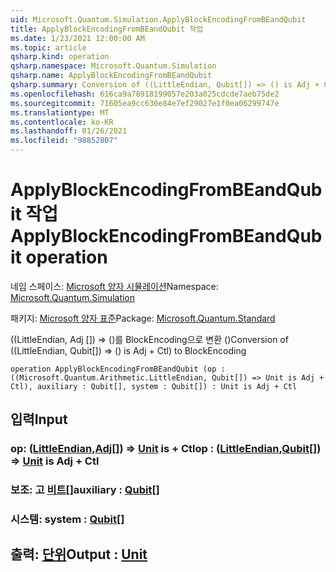 ```yaml
---
uid: Microsoft.Quantum.Simulation.ApplyBlockEncodingFromBEandQubit
title: ApplyBlockEncodingFromBEandQubit 작업
ms.date: 1/23/2021 12:00:00 AM
ms.topic: article
qsharp.kind: operation
qsharp.namespace: Microsoft.Quantum.Simulation
qsharp.name: ApplyBlockEncodingFromBEandQubit
qsharp.summary: Conversion of ((LittleEndian, Qubit[]) => () is Adj + Ctl) to BlockEncoding
ms.openlocfilehash: 616ca9a78918199057e203a825cdcde7aeb75de2
ms.sourcegitcommit: 71605ea9cc630e84e7ef29027e1f0ea06299747e
ms.translationtype: MT
ms.contentlocale: ko-KR
ms.lasthandoff: 01/26/2021
ms.locfileid: "98852807"
---
```

# <a name="applyblockencodingfrombeandqubit-operation"></a><span data-ttu-id="c8cac-102">ApplyBlockEncodingFromBEandQubit 작업</span><span class="sxs-lookup"><span data-stu-id="c8cac-102">ApplyBlockEncodingFromBEandQubit operation</span></span>

<span data-ttu-id="c8cac-103">네임 스페이스: [Microsoft 양자 시뮬레이션](xref:Microsoft.Quantum.Simulation)</span><span class="sxs-lookup"><span data-stu-id="c8cac-103">Namespace: [Microsoft.Quantum.Simulation](xref:Microsoft.Quantum.Simulation)</span></span>

<span data-ttu-id="c8cac-104">패키지: [Microsoft 양자 표준](https://nuget.org/packages/Microsoft.Quantum.Standard)</span><span class="sxs-lookup"><span data-stu-id="c8cac-104">Package: [Microsoft.Quantum.Standard](https://nuget.org/packages/Microsoft.Quantum.Standard)</span></span>


<span data-ttu-id="c8cac-105">((LittleEndian, Adj []) => ()를 BlockEncoding으로 변환 ()</span><span class="sxs-lookup"><span data-stu-id="c8cac-105">Conversion of ((LittleEndian, Qubit[]) => () is Adj + Ctl) to BlockEncoding</span></span>

```qsharp
operation ApplyBlockEncodingFromBEandQubit (op : ((Microsoft.Quantum.Arithmetic.LittleEndian, Qubit[]) => Unit is Adj + Ctl), auxiliary : Qubit[], system : Qubit[]) : Unit is Adj + Ctl
```


## <a name="input"></a><span data-ttu-id="c8cac-106">입력</span><span class="sxs-lookup"><span data-stu-id="c8cac-106">Input</span></span>

### <a name="op--littleendianqubit--unit--is-adj--ctl"></a><span data-ttu-id="c8cac-107">op: ([LittleEndian](xref:Microsoft.Quantum.Arithmetic.LittleEndian),[Adj](xref:microsoft.quantum.lang-ref.qubit)[]) => [Unit](xref:microsoft.quantum.lang-ref.unit)  is + Ctl</span><span class="sxs-lookup"><span data-stu-id="c8cac-107">op : ([LittleEndian](xref:Microsoft.Quantum.Arithmetic.LittleEndian),[Qubit](xref:microsoft.quantum.lang-ref.qubit)[]) => [Unit](xref:microsoft.quantum.lang-ref.unit)  is Adj + Ctl</span></span>




### <a name="auxiliary--qubit"></a><span data-ttu-id="c8cac-108">보조: 고 [비트](xref:microsoft.quantum.lang-ref.qubit)[]</span><span class="sxs-lookup"><span data-stu-id="c8cac-108">auxiliary : [Qubit](xref:microsoft.quantum.lang-ref.qubit)[]</span></span>




### <a name="system--qubit"></a><span data-ttu-id="c8cac-109">시스템: [](xref:microsoft.quantum.lang-ref.qubit)</span><span class="sxs-lookup"><span data-stu-id="c8cac-109">system : [Qubit](xref:microsoft.quantum.lang-ref.qubit)[]</span></span>





## <a name="output--unit"></a><span data-ttu-id="c8cac-110">출력: [단위](xref:microsoft.quantum.lang-ref.unit)</span><span class="sxs-lookup"><span data-stu-id="c8cac-110">Output : [Unit](xref:microsoft.quantum.lang-ref.unit)</span></span>


